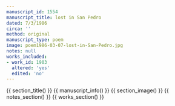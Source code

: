 ```yaml
---
manuscript_id: 1554
manuscript_title: lost in San Pedro
dated: 7/3/1986
circa: ''
method: original
manuscript_type: poem
image: poem1986-03-07-lost-in-San-Pedro.jpg
notes: null
works_included:
- work_id: 1903
  altered: 'yes'
  edited: 'no'
---
```


{{ section_title() }}
{{ manuscript_info() }}
{{ section_image() }}
{{ notes_section() }}
{{ works_section() }}
